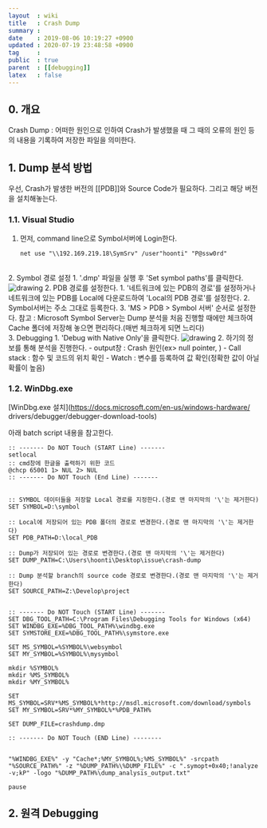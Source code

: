 ```yaml
---
layout  : wiki
title   : Crash Dump
summary : 
date    : 2019-08-06 10:19:27 +0900
updated : 2020-07-19 23:48:58 +0900
tag     : 
public  : true
parent  : [[debugging]]
latex   : false
---
```


## 0. 개요
Crash Dump : 어떠한 원인으로 인하여 Crash가 발생했을 때 그 때의 오류의 원인 등의 내용을 기록하여 저장한 파일을 의미한다.

## 1. Dump 분석 방법
우선, Crash가 발생한 버전의 [[PDB]]와 Source Code가 필요하다. 그리고 해당 버전을 설치해놓는다.

### 1.1. Visual Studio
1. 먼저, command line으로 Symbol서버에 Login한다.
   
	```
	net use "\\192.169.219.18\SymSrv" /user"hoonti" "P@ssw0rd"
	```
<br>
2. Symbol 경로 설정
	1. '.dmp' 파일을 실행 후 'Set symbol paths'를 클릭한다.  
<img src="https://gitlab.com/hoonti06/hoonti06.gitlab.io/uploads/dcf0b827d3e10e608d60e54ab1224176/image.png" alt="drawing" style="max-width: 100%; height: auto;">
	2. PDB 경로를 설정한다.
		1. '네트워크에 있는 PDB의 경로'를 설정하거나 네트워크에 있는 PDB를 Local에 다운로드하여 'Local의 PDB 경로'를 설정한다.
		2. Symbol서버는 주소 그대로 등록한다.
		3. 'MS > PDB > Symbol 서버' 순서로 설정한다.
			참고 : Microsoft Symbol Server는 Dump 분석을 처음 진행할 때에만 체크하여 Cache 폴더에 저장해 놓으면 편리하다.(매번 체크하게 되면 느리다)  
<br>
3. Debugging
	1. 'Debug with Native Only'을 클릭한다.  
<img src="https://gitlab.com/hoonti06/hoonti06.gitlab.io/uploads/376179ee0c03fdf5fd033f05a05ad328/image.png" alt="drawing" style="max-width: 100%; height: auto;">
	2. 하기의 정보를 통해 분석을 진행한다.
		- output창 : Crash 원인(ex> null pointer, )
		- Call stack : 함수 및 코드의 위치 확인
		- Watch : 변수를 등록하여 값 확인(정확한 값이 아닐 확률이 높음)  
<br>

### 1.2. WinDbg.exe

[WinDbg.exe 설치](https://docs.microsoft.com/en-us/windows-hardware/
drivers/debugger/debugger-download-tools)

아래 batch script 내용을 참고한다.  
```
:: ------- Do NOT Touch (START Line) -------
setlocal
:: cmd창에 한글을 출력하기 위한 코드
@chcp 65001 1> NUL 2> NUL
:: ------- Do NOT Touch (End Line) -------


:: SYMBOL 데이터들을 저장할 Local 경로를 지정한다.(경로 맨 마지막의 '\'는 제거한다)
SET SYMBOL=D:\symbol

:: Local에 저장되어 있는 PDB 폴더의 경로로 변경한다.(경로 맨 마지막의 '\'는 제거한다)
SET PDB_PATH=D:\local_PDB

:: Dump가 저장되어 있는 경로로 변경한다.(경로 맨 마지막의 '\'는 제거한다)
SET DUMP_PATH=C:\Users\hoonti\Desktop\issue\crash-dump

:: Dump 분석할 branch의 source code 경로로 변경한다.(경로 맨 마지막의 '\'는 제거한다)
SET SOURCE_PATH=Z:\Develop\project


:: ------- Do NOT Touch (START Line) -------
SET DBG_TOOL_PATH=C:\Program Files\Debugging Tools for Windows (x64)
SET WINDBG_EXE=%DBG_TOOL_PATH%\windbg.exe
SET SYMSTORE_EXE=%DBG_TOOL_PATH%\symstore.exe

SET MS_SYMBOL=%SYMBOL%\websymbol
SET MY_SYMBOL=%SYMBOL%\mysymbol

mkdir %SYMBOL%
mkdir %MS_SYMBOL%
mkdir %MY_SYMBOL%

SET MS_SYMBOL=SRV*%MS_SYMBOL%*http://msdl.microsoft.com/download/symbols
SET MY_SYMBOL=SRV*%MY_SYMBOL%*%PDB_PATH%

SET DUMP_FILE=crashdump.dmp

:: ------- Do NOT Touch (END Line) --------


"%WINDBG_EXE%" -y "Cache*;%MY_SYMBOL%;%MS_SYMBOL%" -srcpath "%SOURCE_PATH%" -z "%DUMP_PATH%\%DUMP_FILE%" -c ".symopt+0x40;!analyze -v;kP" -logo "%DUMP_PATH%\dump_analysis_output.txt"

pause
```




## 2. 원격 Debugging

